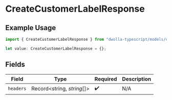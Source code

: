 # CreateCustomerLabelResponse

## Example Usage

```typescript
import { CreateCustomerLabelResponse } from "dwolla-typescript/models/operations";

let value: CreateCustomerLabelResponse = {};
```

## Fields

| Field                      | Type                       | Required                   | Description                |
| -------------------------- | -------------------------- | -------------------------- | -------------------------- |
| `headers`                  | Record<string, *string*[]> | :heavy_check_mark:         | N/A                        |